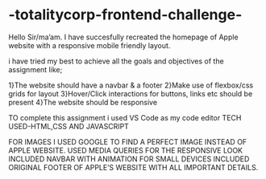 # -totalitycorp-frontend-challenge-


Hello Sir/ma’am. I have succesfully recreated the homepage of Apple website with a responsive mobile friendly layout.

i have tried my best to achieve all the goals and objectives of the assignment like;

1}The website should have a navbar & a footer 2}Make use of flexbox/css grids for layout 3}Hover/Click interactions for buttons, links etc should be present 4}The website should be responsive

TO complete this assignment i used VS Code as my code editor TECH USED-HTML,CSS AND JAVASCRIPT

FOR IMAGES I USED GOOGLE TO FIND A PERFECT IMAGE INSTEAD OF APPLE WEBSITE. USED MEDIA QUERIES FOR THE RESPONSIVE LOOK INCLUDED NAVBAR WITH ANIMATION FOR SMALL DEVICES INCLUDED ORIGINAL FOOTER OF APPLE’S WEBSITE WITH ALL IMPORTANT DETAILS.
